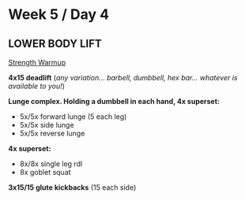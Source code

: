 # Week 5 / Day 4

## LOWER BODY LIFT

[Strength Warmup](./strength_warmup.md)

**4x15 deadlift** (*any variation... barbell, dumbbell, hex bar... whatever is available to you!*)

**Lunge complex. Holding a dumbbell in each hand, 4x superset:**
- 5x/5x forward lunge (5 each leg)
- 5x/5x side lunge
- 5x/5x reverse lunge

**4x superset:**
- 8x/8x single leg rdl
- 8x goblet squat

**3x15/15 glute kickbacks** (15 each side)